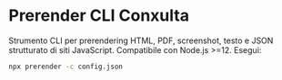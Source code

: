 # Prerender CLI Conxulta

Strumento CLI per prerendering HTML, PDF, screenshot, testo e JSON strutturato di siti JavaScript.
Compatibile con Node.js >=12. Esegui:

```bash
npx prerender -c config.json
```
